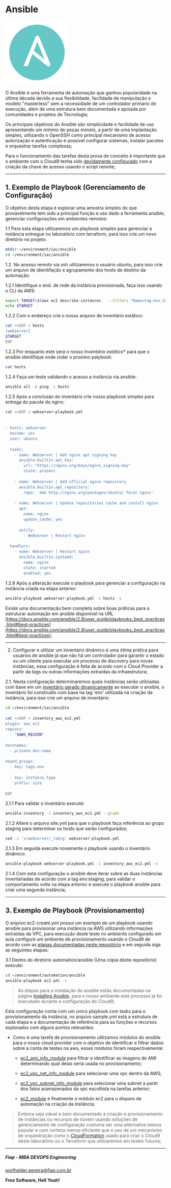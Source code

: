 # Ansible

![ANSIBLE_01](images/ANSIBLE_01.png)

O Ansible é uma ferramenta de automação que ganhou popularidade na última década devido a sua flexibilidade, facilidade de manipulação e modelo "masterless" sem a necessidade de um controlador primário de execução, além de uma estrutura bem documentada e apoiada por comunidades e projetos de Tecnologia;

Os principais objetivos do Ansible são simplicidade e facilidade de uso apresentando um mínimo de peças móveis, a partir de uma implantação simples,  utilizando o OpenSSH como principal mecanismo de acesso autorização e autenticação é possível configurar sistemas, instalar pacotes e orquestrar tarefas complexas;

Para o funcionamento das tarefas desta prova de conceito é importante que o ambiente com o Cloud9 tenha sido [devidamente configurado](https://github.com/FiapDevOps/automation/tree/main/cloud9) com a criação da chave de acesso usando o script remote;

---

## 1. Exemplo de Playbook (Gerenciamento de Configuração)

O objetivo desta etapa é explorar uma amostra simples do que provavelmente tem sido a principal função e uso dado a ferramenta ansible, gerenciar configurações em ambientes remotos:

1.1 Para esta etapa utilizaremos um playbook simples para gerenciar a instância entregue no laboratório com terraform, para isso crie um novo diretório no projeto:

```sh
mkdir ~/environment/iac/ansible
cd ~/environment/iac/ansible
```

1.2. No acesso remoto via ssh utilizaremos o usuário ubuntu, para isso crie um arquivo de idenitifação e agrupamento dos hosts de destino da automação:

1.2.1 Identifique o end. de rede da instância provisionada, faça isso usando o CLI da AWS:

```sh
export TARGET=$(aws ec2 describe-instances   --filters "Name=tag:env,Values=lab" --query 'Reservations[].Instances[].PrivateIpAddress' --output text)
echo $TARGET
```

1.2.2 Com o endereço crie o nosso arquivo de inventário estático:

```sh
cat <<EOF > hosts
[webserver]
$TARGET
EOF
```

1.2.3 Por enquanto este será o nosso *Inventário estático** para que o ansible identifique onde rodar o proximo palybook:

```sh
cat hosts
```

1.2.4 Faça um teste validando o acesso a instância via ansible:

```sh
ansible all -m ping -i hosts
```

1.2.5 Após a conclusão do inventário crie nosso playbook simples para entrega do pacote do nginx:

```sh
cat <<EOF > webserver-playbook.yml


- hosts: webserver
  become: yes
  user: ubuntu

  tasks:
    - name: Webserver | Add nginx apt signing key
      ansible.builtin.apt_key:
        url: "https://nginx.org/keys/nginx_signing.key"
        state: present
      
    - name: Webserver | Add official nginx repository
      ansible.builtin.apt_repository:
        repo: 'deb http://nginx.org/packages/ubuntu/ focal nginx'

    - name: Webserver | Update repositories cache and install nginx
      apt:
        name: nginx
        update_cache: yes

      notify:
        - Webserver | Restart nginx

  handlers:
    - name: Webserver | Restart nginx
      ansible.builtin.systemd:
        name: nginx
        state: started
        enabled: yes


```

1.2.6 Após a alteração execute o playbook para gerenciar a configuração na instância criada na etapa anterior:

```sh
ansible-playbook webserver-playbook.yml -i hosts -v
```

Existe uma documentação bem completa sobre boas práticas para a estruturar automação em ansible disponível na URL [https://docs.ansible.com/ansible/2.8/user_guide/playbooks_best_practices.html#best-practices](https://docs.ansible.com/ansible/2.8/user_guide/playbooks_best_practices.html#best-practices);

---

2. Configurar e utilizar um inventário dinâmico é uma ótima prática para usuários de ansible já que não há um controlador para garantir o estado ou um cliente para executar um processo de discovery para novas instâncias, essa configuração é feita de acordo com o Cloud Provider a partir da tags ou outras informações extraídas da infraestrutura;

2.1. Nesta configuração determinaremos quais instâncias serão utilziadas com base em um [inventário gerado dinamicamente](https://docs.ansible.com/ansible/latest/collections/amazon/aws/aws_ec2_inventory.html) ao executar o ansible, o inventário foi construdio com base na tag 'env' utilizada na criação da instância, para isso crie um arquivo de inventário:

```sh
cd ~/environment/iac/ansible

cat <<EOF > inventory_aws_ec2.yml
plugin: aws_ec2
regions:
  - "$AWS_REGION"

hostnames:
  - private-dns-name

keyed_groups:
  - key: tags.env
  
  - key: instance_type
    prefix: size

EOF

```

2.1.1 Para validar o inventário execute:

```sh
ansible-inventory -i inventory_aws_ec2.yml --graph
```

2.1.2 Altere o arquivo site.yml para que o playbook faça referência ao grupo staging para determinar os hosts que serão configurados;

```sh
sed -i 's/webserver/_lab/g' webserver-playbook.yml
```

2.1.3 Em seguida execute novamente o playbook usando o inventário dinâmico:

```sh
ansible-playbook webserver-playbook.yml -i inventory_aws_ec2.yml -v
```

2.1.4 Com esta configuração o ansible deve iterar sobre as duas instâncias inventariadas de acordo com a tag env:staging, para validar o comportamento volte na etapa anterior e execute o playbook ansible para criar uma segunda instância;

---
## 3. Exemplo de Playbook (Provisionamento)

O arquivo ec2-create.yml possui um exemplo de um playbook usando ansible para provisionar uma instância na AWS utilizando informações extraídas da VPC, para execução deste teste no ambiente configurado em aula configure um ambiente de provisionamento usando o Cloud9 de acordo com as [etapas documentadas neste repositório](https://github.com/fiapdevops/automation/tree/main/cloud9) e em seguida siga as seguintes etapas:


3.1 Dentro do diretório automation/ansible (Uma cópia deste repositório) execute:

```sh
cd ~/environment/automation/ansible
ansible-playbook ec2.yml -v
```

> As etapas para a instalação do ansible estão documentadas na página [Installing Ansible](https://docs.ansible.com/ansible/latest/installation_guide/intro_installation.html#installing-ansible), para o nosso ambiente este processo já foi executado durante a configuração do Cloud9;

Esta configuração conta com um unico playbook com tasks para o provisionamento da instância, no arquivo sample.yml está a estrutura de cada etapa e a documentação de referência para as funções e recursos explorados com alguns pontos relevantes:

* Como é uma tarefa de provisionamento utilizamos módulos do ansible para o nosso cloud provider com o objetivo de identificar e filtrar dados sobre a conta de testes na aws, esses módulos foram respectivamente:

    * [ec2_ami_info_module](https://docs.ansible.com/ansible/latest/collections/amazon/aws/ec2_ami_info_module.html) para filtrar e identificar as imagens de AMI determinando qual delas seria usada no provisionamento;

    * [ec2_vpc_net_info_module](https://docs.ansible.com/ansible/latest/collections/amazon/aws/ec2_vpc_net_info_module.html) para selecionar uma vpc dentro da AWS;

    * [ec2_vpc_subnet_info_module](https://docs.ansible.com/ansible/latest/collections/amazon/aws/ec2_vpc_subnet_info_module.html) para selecionar uma subnet a partir dos fatos aramazenados da vpc escolhida na tarefas anterior;

    * [ec2_module](https://docs.ansible.com/ansible/latest/collections/amazon/aws/ec2_module.html) e finalmente o módulo ec2 para o disparo de automação na criação da instância;

> Embora seja viável e bem documentado a criação e provisionamento de instâncias ou recursos de núvem usando soluções de gerenciamento de configuração costuma ser uma alternativa menos popular e com certeza menos eficiente que o uso de um mecanismo de orquestração como o [CloudFormation](https://github.com/FiapDevOps/automation/blob/main/cloud9/templates/C9.yaml) usado para criar o Cloud9 deste laboratório ou o Terraform que utilizaremos em testes futuros;

---

##### Fiap - MBA DEVOPS Engineering
profhelder.pereira@fiap.com.br

**Free Software, Hell Yeah!**
